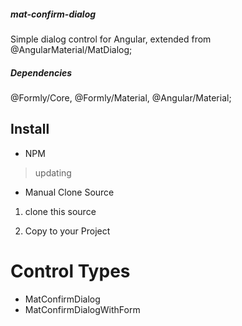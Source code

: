 ##### mat-confirm-dialog
  Simple dialog control for Angular, extended from @AngularMaterial/MatDialog;
##### Dependencies
 @Formly/Core, @Formly/Material, @Angular/Material; 
## Install
  * NPM
  > updating
  * Manual Clone Source 
  1. clone this source <p>
  2. Copy to your Project <p>
# Control Types 
  * MatConfirmDialog 
  * MatConfirmDialogWithForm  


